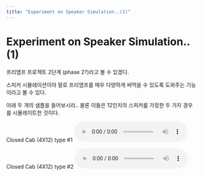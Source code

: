 ```yaml
---
title: "Experiment on Speaker Simulation..(1)"
---
```

# Experiment on Speaker Simulation..(1)

프리앰프 프로젝트 2단계 (phase 2?)라고 볼 수 있겠다.

스피커 시뮬레이션이야 말로 프리앰프를 매우 다양하게 써먹을 수 있도록 도와주는 기능이라고 볼 수 있다.

아래 두 개의 샘플을 들어보시라.. 물론 이들은 12인치의 스피커를 가정한 두 가지 경우를 시뮬레이트한 것이다.

Closed Cab (4X12) type #1
![audio](/assets/images/01a15ced8dd4fe3bd86d724bfa56df54.mp3)

Closed Cab (4X12) type #2
![audio](/assets/images/f7ec12e9bf6d0beeb85fbc4bb3f98382.mp3)



